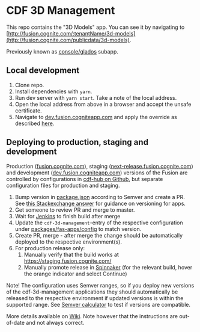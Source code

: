 # CDF 3D Management

This repo contains the "3D Models" app. You can see it by navigating to [http://fusion.cognite.com/:tenantName/3d-models](http://fusion.cognite.com/publicdata/3d-models).

Previously known as [console/glados](https://github.com/cognitedata/console) subapp.

## Local development

1. Clone repo.
1. Install dependencies with `yarn`.
1. Run dev server with `yarn start`. Take a note of the local address.
1. Open the local address from above in a browser and accept the unsafe certificate.
2. Navigate to [dev.fusion.cogniteapp.com](https://dev.fusion.cogniteapp.com/) and apply the override as described [here](https://cognitedata.atlassian.net/l/cp/4aVs8u9B).

## Deploying to production, staging and development

Production ([fusion.cognite.com](fusion.cognite.com/)), staging ([next-release.fusion.cognite.com](https://next-release.fusion.cognite.com/)) and development ([dev.fusion.cogniteapp.com](https://dev.fusion.cogniteapp.com/)) versions of the Fusion are controlled by configurations in [cdf-hub on Github](https://github.com/cognitedata/cdf-hub), but separate configuration files for production and staging.

1. Bump version in [package.json](./package.json) according to Semver and create a PR. See [this Stackexchange answer](https://softwareengineering.stackexchange.com/a/255201) for guidance on versioning for apps.
1. Get someone to review PR and merge to master.
1. Wait for [Jenkins](https://cd.jenkins.cognite.ai/blue/organizations/jenkins/cognitedata-cd%2Fcdf-3d-management/activity) to finish build after merge
1. Update the `cdf-3d-management`-entry of the respective configuration under [packages/fas-apps/config](https://github.com/cognitedata/cdf-hub/tree/master/packages/fas-apps/config) to match version.
1. Create PR, merge - after merge the change should be automatically deployed to the respective environment(s).
1. For production release only:
    1. Manually verify that the build works at https://staging.fusion.cognite.com/
    1. Manually promote release in [Spinnaker](https://spinnaker.cognite.ai/#/applications/fusion-app/executions?pipeline=deploy-fusion-app-prod) (for the relevant build, hover the orange indicator and select Continue) 

Note! The configuration uses Semver ranges, so if you deploy new versions of the cdf-3d-management applications they should automatically be released to the respective environment if updated versions is within the supported range. See [Semver calculator](https://jubianchi.github.io/semver-check/#/) to test if versions are compatible.

More details available on [Wiki](https://cognitedata.atlassian.net/wiki/spaces/DET/pages/3334374461/Fusion+frontend+development+WIKI). Note however that the instructions are out-of-date and not always correct.

